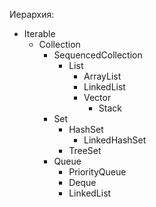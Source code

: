 Иерархия:

-  Iterable
	  - Collection
		  - SequencedCollection
			  - List
				 - ArrayList
				 - LinkedList
				 - Vector
					 - Stack
		  - Set
			  - HashSet
				  - LinkedHashSet
			  - TreeSet
		  - Queue
			  - PriorityQueue
			  - Deque
			  - LinkedList